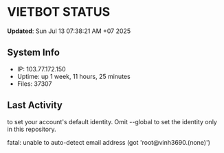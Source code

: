 # VIETBOT STATUS
**Updated**: Sun Jul 13 07:38:21 AM +07 2025

## System Info
- IP: 103.77.172.150
- Uptime: up 1 week, 11 hours, 25 minutes
- Files: 37307

## Last Activity

to set your account's default identity.
Omit --global to set the identity only in this repository.

fatal: unable to auto-detect email address (got 'root@vinh3690.(none)')
